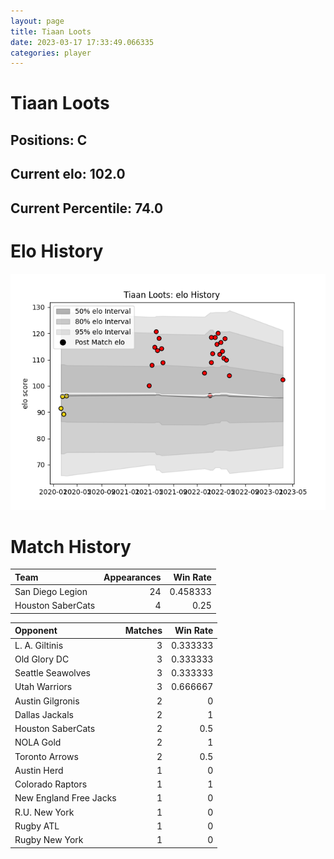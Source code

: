 ```yaml
---  
layout: page  
title: Tiaan Loots  
date: 2023-03-17 17:33:49.066335  
categories: player  
---
```

# Tiaan Loots

## Positions: C

## Current elo: 102.0

## Current Percentile: 74.0

# Elo History


![elo history](history_TiaanLoots.png)
# Match History


| Team              |   Appearances |   Win Rate |
|:------------------|--------------:|-----------:|
| San Diego Legion  |            24 |   0.458333 |
| Houston SaberCats |             4 |   0.25     |

| Opponent               |   Matches |   Win Rate |
|:-----------------------|----------:|-----------:|
| L. A. Giltinis         |         3 |   0.333333 |
| Old Glory DC           |         3 |   0.333333 |
| Seattle Seawolves      |         3 |   0.333333 |
| Utah Warriors          |         3 |   0.666667 |
| Austin Gilgronis       |         2 |   0        |
| Dallas Jackals         |         2 |   1        |
| Houston SaberCats      |         2 |   0.5      |
| NOLA Gold              |         2 |   1        |
| Toronto Arrows         |         2 |   0.5      |
| Austin Herd            |         1 |   0        |
| Colorado Raptors       |         1 |   1        |
| New England Free Jacks |         1 |   0        |
| R.U. New York          |         1 |   0        |
| Rugby ATL              |         1 |   0        |
| Rugby New York         |         1 |   0        |